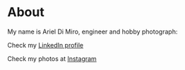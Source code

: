 # About

My name is Ariel Di Miro, engineer and hobby photograph:

Check my [LinkedIn profile](https://www.linkedin.com/in/aadimiro/)

Check my photos at [Instagram](https://www.instagram.com/aadimiro/)
